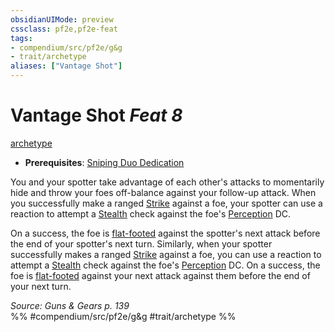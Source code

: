 ```yaml
---
obsidianUIMode: preview
cssclass: pf2e,pf2e-feat
tags:
- compendium/src/pf2e/g&g
- trait/archetype
aliases: ["Vantage Shot"]
---
```

# Vantage Shot  *Feat 8*  
[archetype](/rules/traits/archetype.md)  

- **Prerequisites**: [Sniping Duo Dedication](/compendium/feats/sniping-duo-dedication-g-g.md)

You and your spotter take advantage of each other's attacks to momentarily hide and throw your foes off-balance against your follow-up attack. When you successfully make a ranged [Strike](/rules/actions/strike.md) against a foe, your spotter can use a reaction to attempt a [Stealth](/compendium/skills.md#Stealth) check against the foe's [Perception](/compendium/skills.md#Perception) DC.

On a success, the foe is [flat-footed](/rules/conditions.md#Flat-footed) against the spotter's next attack before the end of your spotter's next turn. Similarly, when your spotter successfully makes a ranged [Strike](/rules/actions/strike.md) against a foe, you can use a reaction to attempt a [Stealth](/compendium/skills.md#Stealth) check against the foe's [Perception](/compendium/skills.md#Perception) DC. On a success, the foe is [flat-footed](/rules/conditions.md#Flat-footed) against your next attack against them before the end of your next turn.

*Source: Guns & Gears p. 139*  
%% #compendium/src/pf2e/g&g #trait/archetype %%